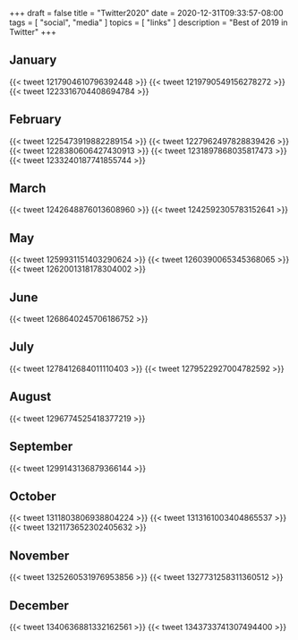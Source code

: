 +++
draft = false
title = "Twitter2020"
date = 2020-12-31T09:33:57-08:00
tags = [
  "social",
  "media"
  ]
topics = [
  "links"
]
description = "Best of 2019 in Twitter"
+++

## January

{{< tweet 1217904610796392448 >}}
{{< tweet 1219790549156278272 >}}
{{< tweet 1223316704408694784 >}}

## February

{{< tweet 1225473919882289154 >}}
{{< tweet 1227962497828839426 >}}
{{< tweet 1228380606427430913 >}}
{{< tweet 1231897868035817473 >}}
{{< tweet 1233240187741855744 >}}

## March

{{< tweet 1242648876013608960 >}}
{{< tweet 1242592305783152641 >}}

## May

{{< tweet 1259931151403290624 >}}
{{< tweet 1260390065345368065 >}}
{{< tweet 1262001318178304002 >}}

## June

{{< tweet 1268640245706186752 >}}

## July

{{< tweet 1278412684011110403 >}}
{{< tweet 1279522927004782592 >}}

## August

{{< tweet 1296774525418377219 >}}

## September

{{< tweet 1299143136879366144 >}}

## October
{{< tweet 1311803806938804224 >}}
{{< tweet 1313161003404865537 >}}
{{< tweet 1321173652302405632 >}}

## November

{{< tweet 1325260531976953856 >}}
{{< tweet 1327731258311360512 >}}

## December

{{< tweet 1340636881332162561 >}}
{{< tweet 1343733741307494400 >}}
